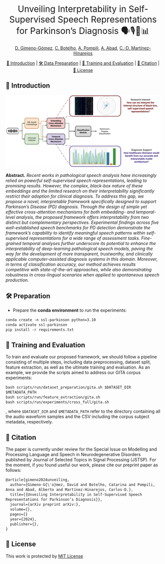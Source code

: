 <h1 align="center"><span style="font-weight:normal">Unveiling Interpretability in Self-Supervised Speech Representations for Parkinson’s Diagnosis 🗣️🎙️📝📊</h1>
  
<div align="center">
  
[D. Gimeno-Gómez](https://scholar.google.es/citations?user=DVRSla8AAAAJ&hl=en), [C. Botelho](https://scholar.google.com/citations?user=d-xmVlUAAAAJ&hl=en), [A. Pompili](https://scholar.google.pt/citations?user=ZiB_o6kAAAAJ&hl=en), [A. Abad](https://scholar.google.pt/citations?user=M5hzAIwAAAAJ&hl=en), [C.-D. Martínez-Hinarejos](https://scholar.google.es/citations?user=HFKXPH8AAAAJ&hl=en)
</div>

<div align="center">
  
[📘 Introduction](#intro) |
[🛠️ Data Preparation](#preparation) |
[🚀 Training and Evaluation](#training) |
[📖 Citation](#citation) |
[📝 License](#license)
</div>

## <a name="intro"></a> 📘 Introduction

<div align="center"> <img src="docs/figure1.png"  width="720"> </div>

**Abstract.** _Recent works in pathological speech analysis have increasingly relied on powerful self-supervised speech representations, leading to promising results. However, the complex, black-box nature of these embeddings and the limited research on their interpretability significantly restrict their adoption for clinical diagnosis. To address this gap, we propose a novel, interpretable framework specifically designed to support Parkinson’s Disease (PD) diagnosis. Through the design of simple yet effective cross-attention mechanisms for both embedding- and temporal-level
analysis, the proposed framework offers interpretability from two distinct but complementary perspectives. Experimental findings across five well-established speech benchmarks for PD detection demonstrate the framework’s capability to identify meaningful speech patterns within self-supervised representations for a wide range of assessment tasks. Fine-grained temporal analyses further underscore its potential to enhance the interpretability
of deep-learning pathological speech models, paving the way for the development of more transparent, trustworthy, and clinically applicable computer-assisted diagnosis systems in this domain. Moreover, in terms of classification accuracy, our method achieves results competitive with state-of-the-art approaches, while also demonstrating robustness in cross-lingual scenarios when applied to spontaneous speech production._

## <a name="preparation"></a> 🛠️ Preparation

- Prepare the **conda environment** to run the experiments:

```
conda create -n ssl-parkinson python=3.10
conda activate ssl-parkinson
pip install -r requirements.txt
```

## <a name="training"></a> 🚀 Training and Evaluation

To train and evaluate our proposed framework, we should follow a pipeline consisting of multiple steps, including data preprocessing, dataset split, feature extraction, as well as the ultimate training and evaluation. As an example, we provide the scripts aimed to address our GITA corpus experiments:

```
bash scripts/run/dataset_preparation/gita.sh $DATASET_DIR $METADATA_PATH
bash scripts/run/feature_extraction/gita.sh
bash scripts/run/experiments/cross_full/gita.sh
```

, where `$DATASET_DIR` and `$METADATA_PATH` refer to the directory containing all the audio waveform samples and the CSV including the corpus subject metadata, respectively.

## <a name="citation"></a> 📖 Citation

The paper is currently under review for the Special Issue on Modelling and Processing Language and Speech in Neurodegenerative Disorders published by Journal of Selected Topics in Signal Processing (JSTSP). For the moment, if you found useful our work, please cite our preprint paper as follows:

```
@article{gimeno2024unveiling,
  author={Gimeno-G{\'o}mez, David and Botelho, Catarina and Pompili, Anna and Abad, Alberto and Martínez-Hinarejos, Carlos-D.},
  title={{Unveiling Interpretability in Self-Supervised Speech Representations for Parkinson’s Diagnosis}},
  journal={arXiv preprint arXiv:},
  volume={},
  pages={}
  year={2024},
  publisher={},
}
```

## <a name="license"></a> 📝 License

This work is protected by [MIT License](LICENSE)
